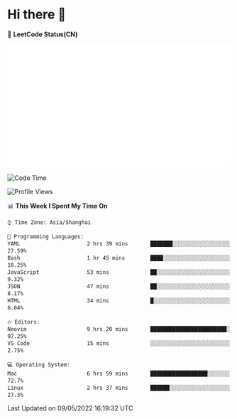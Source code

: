 # Hi there 👋

📝 **LeetCode Status(CN)**

![wsmbsbbz's LeetCode status](https://github.com/wsmbsbbz/wsmbsbbz/blob/main/status.svg)

<!--
**wsmbsbbz/wsmbsbbz** is a ✨ _special_ ✨ repository because its `README.md` (this file) appears on your GitHub profile.

Here are some ideas to get you started:

- 🔭 I’m currently working on ...
- 🌱 I’m currently learning ...
- 👯 I’m looking to collaborate on ...
- 🤔 I’m looking for help with ...
- 💬 Ask me about ...
- 📫 How to reach me: ...
- 😄 Pronouns: ...
- ⚡ Fun fact: ...
-->
<!--START_SECTION:waka-->
![Code Time](http://img.shields.io/badge/Code%20Time-0-blue)

![Profile Views](http://img.shields.io/badge/Profile%20Views-6-blue)

📊 **This Week I Spent My Time On** 

```text
⌚︎ Time Zone: Asia/Shanghai

💬 Programming Languages: 
YAML                     2 hrs 39 mins       ███████░░░░░░░░░░░░░░░░░░   27.59% 
Bash                     1 hr 45 mins        ████░░░░░░░░░░░░░░░░░░░░░   18.25% 
JavaScript               53 mins             ██░░░░░░░░░░░░░░░░░░░░░░░   9.32% 
JSON                     47 mins             ██░░░░░░░░░░░░░░░░░░░░░░░   8.17% 
HTML                     34 mins             █░░░░░░░░░░░░░░░░░░░░░░░░   6.04%

🔥 Editors: 
Neovim                   9 hrs 20 mins       ████████████████████████░   97.25% 
VS Code                  15 mins             ░░░░░░░░░░░░░░░░░░░░░░░░░   2.75%

💻 Operating System: 
Mac                      6 hrs 59 mins       ██████████████████░░░░░░░   72.7% 
Linux                    2 hrs 37 mins       ██████░░░░░░░░░░░░░░░░░░░   27.3%

```


 Last Updated on 09/05/2022 16:19:32 UTC
<!--END_SECTION:waka-->
